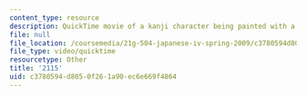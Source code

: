 ```yaml
---
content_type: resource
description: QuickTime movie of a kanji character being painted with a brush.
file: null
file_location: /coursemedia/21g-504-japanese-iv-spring-2009/c3780594d8050f261a90ec6e669f4864_2115.mov
file_type: video/quicktime
resourcetype: Other
title: '2115'
uid: c3780594-d805-0f26-1a90-ec6e669f4864
---
```

